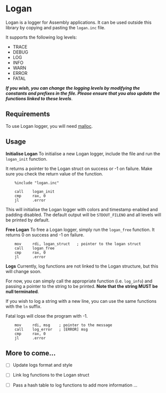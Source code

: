 # Logan

Logan is a logger for Assembly applications.
It can be used outside this library by copying and pasting the `logan.inc` file.

It supports the following log levels:

* TRACE
* DEBUG
* LOG
* INFO
* WARN
* ERROR
* FATAL

***If you wish, you can change the logging levels by modifying the constants and prefixes in the file. Please ensure that you also update the functions linked to these levels***.

## Requirements 

To use Logan logger, you will need [malloc](https://github.com/bla-ce/unstack).

## Usage

**Initialise Logan**
To initialise a new Logan logger, include the file and run the `logan_init` function.

It returns a pointer to the Logan struct on success or -1 on failure. Make sure you check the return value of the function.

```assembly
    %include "logan.inc"

    call    logan_init
    cmp     rax, 0
    jl      .error
```

This will initialise the Logan logger with colors and timestamp enabled and padding disabled. The default output will be `STDOUT_FILENO` and all levels will be printed by default.

**Free Logan**
To free a Logan logger, simply run the `logan_free` function. 
It returns 0 on success and -1 on failure.

```assembly
    mov     rdi, logan_struct   ; pointer to the logan struct
    call    logan_free
    cmp     rax, 0
    jl      .error
```

**Logs**
Currently, log functions are not linked to the Logan structure, but this will change soon.

For now, you can simply call the appropriate function (i.e. `log_info`) and passing a pointer to the string to be printed. **Note that the string MUST be null terminated**.

If you wish to log a string with a new line, you can use the same functions with the `ln` suffix.

Fatal logs will close the program with -1.

```assembly
    mov     rdi, msg    ; pointer to the message
    call    log_error   ; [ERROR] msg
    cmp     rax, 0
    jl      .error
```

## More to come...

- [ ] Update logs format and style
- [ ] Link log functions to the Logan struct
- [ ] Pass a hash table to log functions to add more information
...

